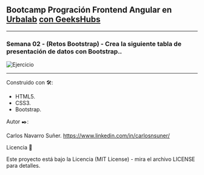 ## Bootcamp Progración Frontend Angular en [Urbalab](https://www.urbalabgandia.com/es/inicio/) [con GeeksHubs](https://geekshubsacademy.com/)


***

### Semana 02 - (Retos Bootstrap) - Crea la siguiente tabla de presentación de datos con Bootstrap..

![Ejercicio](https://github.com/carlosnsuner/cns-bootstrap-tabla-data-urbalab/raw/master/img/Captura.PNG)


***

Construido con 🛠️:

- HTML5.
- CSS3.
- Bootstrap.

Autor ✒️:

Carlos Navarro Suñer. https://www.linkedin.com/in/carlosnsuner/




Licencia 📄

Este proyecto está bajo la Licencia (MIT License) - mira el archivo LICENSE para detalles.
